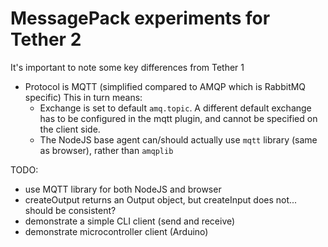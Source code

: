 # MessagePack experiments for Tether 2

It's important to note some key differences from Tether 1

- Protocol is MQTT (simplified compared to AMQP which is RabbitMQ specific) This in turn means:
  - Exchange is set to default `amq.topic`. A different default exchange has to be configured in the mqtt plugin, and cannot be specified on the client side.
  - The NodeJS base agent can/should actually use `mqtt` library (same as browser), rather than `amqplib`

TODO:

- use MQTT library for both NodeJS and browser
- createOutput returns an Output object, but createInput does not... should be consistent?
- demonstrate a simple CLI client (send and receive)
- demonstrate microcontroller client (Arduino)
